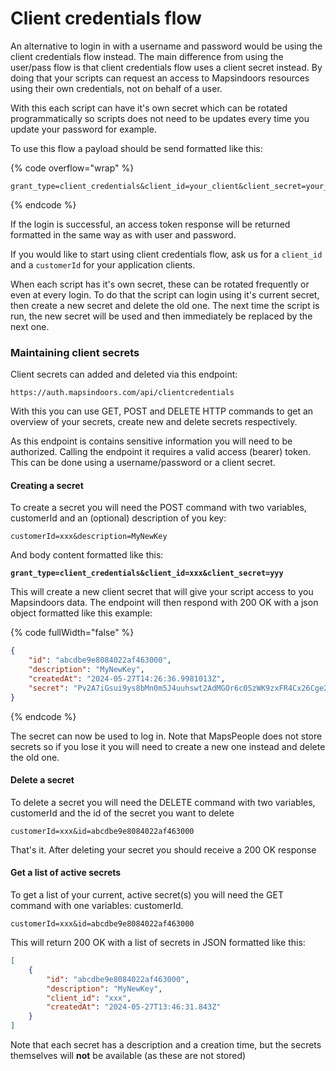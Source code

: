 # Client credentials flow

An alternative to login in with a username and password would be using the client credentials flow instead. The main difference from using the user/pass flow is that client credentials flow uses a client secret instead. By doing that your scripts can request an access to Mapsindoors resources using their own credentials, not on behalf of a user.

With this each script can have it's own secret which can be rotated programmatically so scripts does not need to be updates every time you update your password for example.

To use this flow a payload should be send formatted like this:

{% code overflow="wrap" %}
```
grant_type=client_credentials&client_id=your_client&client_secret=your_secret
```
{% endcode %}

If the login is successful, an access token response will be returned formatted in the same way as with user and password.

If you would like to start using client credentials flow, ask us for a `client_id` and a `customerId` for your application clients.

When each script has it's own secret, these can be rotated frequently or even at every login. To do that the script can login using it's current secret, then create a new secret and delete the old one. The next time the script is run, the new secret will be used and then immediately be replaced by the next one.



### Maintaining client secrets

Client secrets can added and deleted via this endpoint:

```
https://auth.mapsindoors.com/api/clientcredentials
```

With this you can use GET, POST and DELETE HTTP commands to get an overview of your secrets, create new and delete secrets respectively.

As this endpoint is contains sensitive information you will need to be authorized. Calling the endpoint it requires a valid access (bearer) token. This can be done using a username/password or a client secret.



#### Creating a secret

To create a secret you will need the POST command with two variables, customerId and an (optional) description of you key:&#x20;

```
customerId=xxx&description=MyNewKey
```

And body content formatted like this:

<pre><code><strong>grant_type=client_credentials&#x26;client_id=xxx&#x26;client_secret=yyy
</strong></code></pre>

This will create a new client secret that will give your script access to you Mapsindoors data. The endpoint will then respond with 200 OK with a json object formatted like this example:

{% code fullWidth="false" %}
```json
{
    "id": "abcdbe9e8084022af463000",
    "description": "MyNewKey",
    "createdAt": "2024-05-27T14:26:36.9981013Z",
    "secret": "Pv2A7iGsui9ys8bMn0m5J4uuhswt2AdMGOr6c0SzWK9zxFR4Cx26Cge2UVZOx3a1K5Wr7j700k8PsJjNz7o2WFGZRSE9z5PJ"
}
```
{% endcode %}

The secret can now be used to log in. Note that MapsPeople does not store secrets so if you lose it you will need to create  a new one instead and delete the old one.



#### Delete a secret

To delete a secret you will need the DELETE command with two variables, customerId and the id of the secret you want to delete

```
customerId=xxx&id=abcdbe9e8084022af463000
```

That's it. After deleting your secret you should receive a 200 OK response



#### Get a list of active secrets

To get a list of your current, active secret(s) you will need the GET command with one variables:  customerId.

```
customerId=xxx&id=abcdbe9e8084022af463000
```

This will return 200 OK with a list of secrets in JSON formatted like this:

```json
[
    {
        "id": "abcdbe9e8084022af463000",
        "description": "MyNewKey",
        "client_id": "xxx",
        "createdAt": "2024-05-27T13:46:31.843Z"
    }
]
```

Note that each secret has a description and a creation time, but the secrets themselves will **not** be available (as these are not stored)
